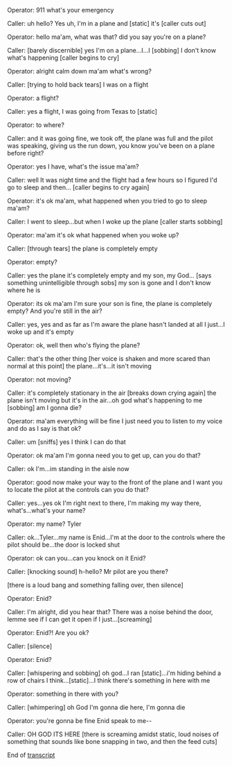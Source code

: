 Operator: 911 what's your emergency

Caller: uh hello? Yes uh, I'm in a plane and [static] it's [caller cuts out]

Operator: hello ma'am, what was that? did you say you're on a plane?

Caller: [barely discernible] yes I'm on a plane...I...I [sobbing] I don't know what's happening [caller begins to cry]

Operator: alright calm down ma'am what's wrong?

Caller: [trying to hold back tears] I was on a flight

Operator: a flight?

Caller: yes a flight, I was going from Texas to [static]

Operator: to where?

Caller: and it was going fine, we took off, the plane was full and the pilot was speaking, giving us the run down, you know you've been on a plane before right?

Operator: yes I have, what's the issue ma'am?

Caller: well It was night time and the flight had a few hours so I figured I'd go to sleep and then... [caller begins to cry again]

Operator: it's ok ma'am, what happened when you tried to go to sleep ma'am?

Caller: I went to sleep...but when I woke up the plane [caller starts sobbing]

Operator: ma'am it's ok what happened when you woke up?

Caller: [through tears] the plane is completely empty

Operator: empty?

Caller: yes the plane it's completely empty and my son, my God… [says something unintelligible through sobs] my son is gone and I don't know where he is

Operator: its ok ma'am I'm sure your son is fine, the plane is completely empty? And you're still in the air?

Caller: yes, yes and as far as I'm aware the plane hasn't landed at all I just...I woke up and it's empty

Operator: ok, well then who's flying the plane?

Caller: that's the other thing [her voice is shaken and more scared than normal at this point] the plane...it's...it isn't moving

Operator: not moving?

Caller: it's completely stationary in the air [breaks down crying again] the plane isn't moving but it's in the air...oh god what's happening to me [sobbing] am I gonna die?

Operator: ma'am everything will be fine I just need you to listen to my voice and do as I say is that ok?

Caller: um [sniffs] yes I think I can do that

Operator: ok ma'am I'm gonna need you to get up, can you do that?

Caller: ok I'm...im standing in the aisle now

Operator: good now make your way to the front of the plane and I want you to locate the pilot at the controls can you do that?

Caller: yes...yes ok I'm right next to there, I'm making my way there, what's...what's your name?

Operator: my name? Tyler

Caller: ok...Tyler...my name is Enid...I'm at the door to the controls where the pilot should be...the door is locked shut

Operator: ok can you...can you knock on it Enid? 

Caller: [knocking sound] h-hello? Mr pilot are you there? 

[there is a loud bang and something falling over, then silence]

Operator: Enid? 

Caller: I'm alright, did you hear that? There was a noise behind the door, lemme see if I can get it open if I just…[screaming]

Operator: Enid?! Are you ok?

Caller: [silence]

Operator: Enid?

Caller: [whispering and sobbing] oh god…I ran [static]...i'm hiding behind a row of chairs I think…[static]...I think there's something in here with me

Operator: something in there with you?

Caller: [whimpering] oh God I'm gonna die here, I'm gonna die

Operator: you're gonna be fine Enid speak to me--

Caller: OH GOD ITS HERE [there is screaming amidst static, loud noises of something that sounds like bone snapping in two, and then the feed cuts]

End of [transcript](https://mobile.twitter.com/PsAthanasius)

